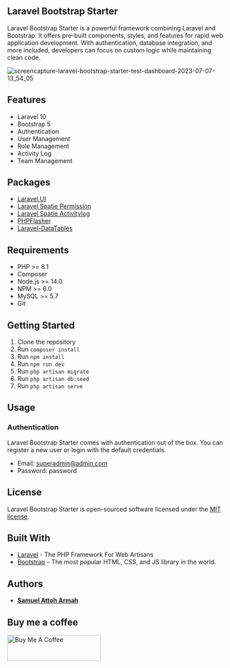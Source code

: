 ## Laravel Bootstrap Starter

Laravel Bootstrap Starter is a powerful framework combining Laravel and Bootstrap. It offers pre-built components, styles, and features for rapid web application development. With authentication, database integration, and more included, developers can focus on custom logic while maintaining clean code.

![screencapture-laravel-bootstrap-starter-test-dashboard-2023-07-07-13_54_05](https://github.com/iteearmah/laravel-bootstrap-starter/assets/13051277/d4e7da72-4634-42f9-93dd-ae0334f4860a)


## Features

- Laravel 10
- Bootstrap 5
- Authentication
- User Management
- Role Management
- Activity Log
- Team Management

## Packages

- [Laravel UI](https://github.com/laravel/ui)
- [Laravel Spatie Permission](https://github.com/spatie/laravel-permission)
- [Laravel Spatie Activitylog](https://github.com/spatie/laravel-activitylog)
- [PHPFlasher](https://github.com/php-flasher/flasher-laravel)
- [Laravel-DataTables](https://github.com/yajra/laravel-datatables)

## Requirements

- PHP >= 8.1
- Composer
- Node.js >= 14.0
- NPM >= 6.0
- MySQL >= 5.7
- Git

## Getting Started

1. Clone the repository
2. Run `composer install`
3. Run `npm install`
4. Run `npm run dev`
5. Run `php artisan migrate`
6. Run `php artisan db:seed`
7. Run `php artisan serve`

## Usage

### Authentication

Laravel Bootstrap Starter comes with authentication out of the box. You can register a new user or login with the default credentials.

- Email: superadmin@admin.com
- Password: password


## License

Laravel Bootstrap Starter is open-sourced software licensed under the [MIT license](https://opensource.org/licenses/MIT).

## Built With

- [Laravel](https://laravel.com/) - The PHP Framework For Web Artisans
- [Bootstrap](https://getbootstrap.com/) - The most popular HTML, CSS, and JS library in the world.

## Authors

- **[Samuel Attoh Armah](https://github.com/iteearmah)**

## Buy me a coffee

<a href="https://www.buymeacoffee.com/iteearmah" target="_blank"><img src="https://cdn.buymeacoffee.com/buttons/v2/default-yellow.png" alt="Buy Me A Coffee" height="60px" width="217px"></a>
